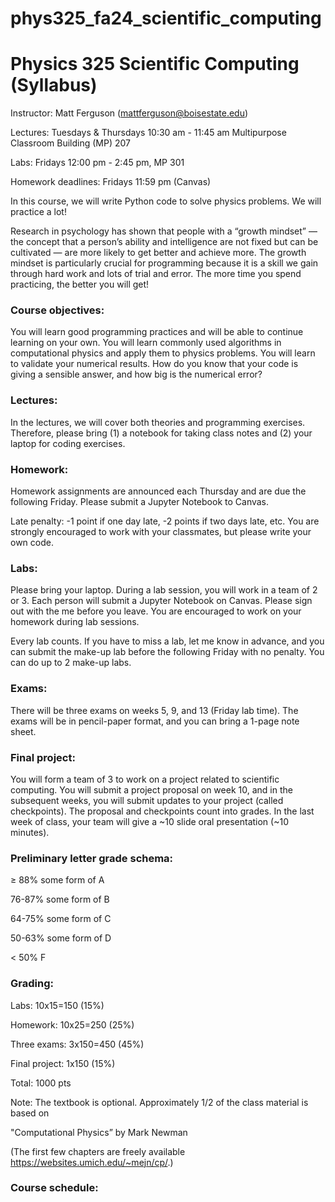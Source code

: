 # phys325_fa24_scientific_computing

 <!-- # %load Lectures_Fa23.md -->

# Physics 325 Scientific Computing (Syllabus)

Instructor: Matt Ferguson (mattferguson@boisestate.edu)

Lectures: Tuesdays & Thursdays 10:30 am - 11:45 am Multipurpose Classroom Building (MP) 207
        
Labs: Fridays 12:00 pm - 2:45 pm, MP 301

Homework deadlines: Fridays 11:59 pm (Canvas)

In this course, we will write Python code to solve physics problems.  We will practice a lot!

Research in psychology has shown that people with a “growth mindset” — the concept that a person’s ability and intelligence are not fixed but can be cultivated — are more likely to get better and achieve more.   The growth mindset is particularly crucial for programming because it is a skill we gain through hard work and lots of trial and error.  The more time you spend practicing, the better you will get!

### Course objectives:
You will learn good programming practices and will be able to continue learning on your own.
You will learn commonly used algorithms in computational physics and apply them to physics problems.
You will learn to validate your numerical results.  How do you know that your code is giving a sensible answer, and how big is the numerical error?

### Lectures:
In the lectures, we will cover both theories and programming exercises.  Therefore, please bring (1) a notebook for taking class notes and (2) your laptop for coding exercises.

### Homework:
Homework assignments are announced each Thursday and are due the following Friday.  Please submit a Jupyter Notebook to Canvas.  

Late penalty: -1 point if one day late, -2 points if two days late, etc.  You are strongly encouraged to work with your classmates, but please write your own code.

### Labs:
Please bring your laptop.  During a lab session, you will work in a team of 2 or 3.  Each person will submit a Jupyter Notebook on Canvas.  Please sign out with the me before you leave.  You are encouraged to work on your homework during lab sessions.

Every lab counts.  If you have to miss a lab, let me know in advance, and you can submit the make-up lab before the following Friday with no penalty.  You can do up to 2 make-up labs.

### Exams:
There will be three exams on weeks 5, 9, and 13 (Friday lab time).  The exams will be in pencil-paper format, and you can bring a 1-page note sheet.

### Final project:
You will form a team of 3 to work on a project related to scientific computing.  You will submit a project proposal on week 10, and in the subsequent weeks, you will submit updates to your project (called checkpoints).  The proposal and checkpoints count into grades.
In the last week of class, your team will give a \~10 slide oral presentation (\~10 minutes).

### Preliminary letter grade schema:

≥ 88% some form of A

76-87% some form of B

64-75% some form of C

50-63% some form of D

< 50% F

### Grading:

Labs: 10x15=150 (15%)

Homework: 10x25=250 (25%)

Three exams: 3x150=450 (45%)

Final project: 1x150 (15%)

Total: 1000 pts

Note: The textbook is optional.  Approximately 1/2 of the class material is based on

"Computational Physics” by Mark Newman

(The first few chapters are freely available https://websites.umich.edu/~mejn/cp/.)

### Course schedule:
